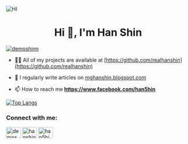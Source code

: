 ![HI](https://github.com/realhanshin/realhanshin/blob/main/20210822_225950_0000.png)
<h1 align="center">Hi 👋, I'm Han Shin</h1>
<p align="left"> <a href="https://twitter.com/demoshinn" target="blank"><img src="https://img.shields.io/twitter/follow/demoshinn?logo=twitter&style=for-the-badge" alt="demoshinn" /></a> </p>

- 👨‍💻 All of my projects are available at [https://github.com/realhanshin](https://github.com/realhanshin)

- 📝 I regularly write articles on [mghanshin.blogspot.com](mghanshin.blogspot.com)

- 📫 How to reach me **https://www.facebook.com/han5hin**

[![Top Langs](https://github-readme-stats.vercel.app/api/top-langs/?username=anuraghazra&layout=compact)](https://github.com/anuraghazra/github-readme-stats)


<h3 align="left">Connect with me:</h3>
<p align="left">
<a href="https://twitter.com/demoshinn" target="blank"><img align="center" src="https://raw.githubusercontent.com/rahuldkjain/github-profile-readme-generator/master/src/images/icons/Social/twitter.svg" alt="demoshinn" height="30" width="40" /></a>
<a href="https://linkedin.com/in/hanshin" target="blank"><img align="center" src="https://raw.githubusercontent.com/rahuldkjain/github-profile-readme-generator/master/src/images/icons/Social/linked-in-alt.svg" alt="hanshin" height="30" width="40" /></a>
<a href="https://fb.com/han5hin" target="blank"><img align="center" src="https://raw.githubusercontent.com/rahuldkjain/github-profile-readme-generator/master/src/images/icons/Social/facebook.svg" alt="han5hin" height="30" width="40" /></a>
</p>

